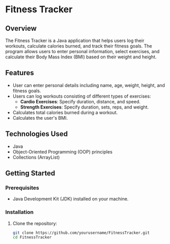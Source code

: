 # Fitness Tracker

## Overview

The Fitness Tracker is a Java application that helps users log their workouts, calculate calories burned, and track their fitness goals. The program allows users to enter personal information, select exercises, and calculate their Body Mass Index (BMI) based on their weight and height.

## Features

- User can enter personal details including name, age, weight, height, and fitness goals.
- Users can log workouts consisting of different types of exercises:
  - **Cardio Exercises**: Specify duration, distance, and speed.
  - **Strength Exercises**: Specify duration, sets, reps, and weight.
- Calculates total calories burned during a workout.
- Calculates the user's BMI.

## Technologies Used

- Java
- Object-Oriented Programming (OOP) principles
- Collections (ArrayList)

## Getting Started

### Prerequisites

- Java Development Kit (JDK) installed on your machine.

### Installation

1. Clone the repository:

   ```bash
   git clone https://github.com/yourusername/FitnessTracker.git
   cd FitnessTracker
